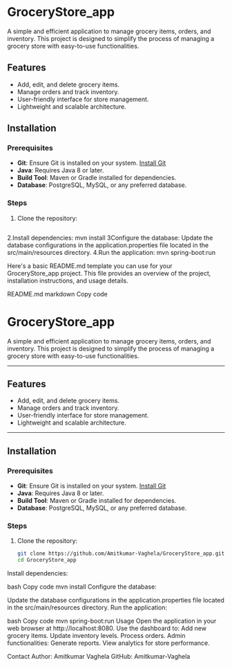 # GroceryStore_app

A simple and efficient application to manage grocery items, orders, and inventory. This project is designed to simplify the process of managing a grocery store with easy-to-use functionalities.

## Features

- Add, edit, and delete grocery items.
- Manage orders and track inventory.
- User-friendly interface for store management.
- Lightweight and scalable architecture.

## Installation

### Prerequisites
- **Git**: Ensure Git is installed on your system. [Install Git](https://git-scm.com/)
- **Java**: Requires Java 8 or later.
- **Build Tool**: Maven or Gradle installed for dependencies.
- **Database**: PostgreSQL, MySQL, or any preferred database.

### Steps
1. Clone the repository:
   ```bash
2.Install dependencies:
 mvn install
3Configure the database:
Update the database configurations in the application.properties file located in the src/main/resources directory.
4.Run the application:
mvn spring-boot:run



Here's a basic README.md template you can use for your GroceryStore_app project. This file provides an overview of the project, installation instructions, and usage details.

README.md
markdown
Copy code
# GroceryStore_app

A simple and efficient application to manage grocery items, orders, and inventory. This project is designed to simplify the process of managing a grocery store with easy-to-use functionalities.

---

## Features

- Add, edit, and delete grocery items.
- Manage orders and track inventory.
- User-friendly interface for store management.
- Lightweight and scalable architecture.

---

## Installation

### Prerequisites
- **Git**: Ensure Git is installed on your system. [Install Git](https://git-scm.com/)
- **Java**: Requires Java 8 or later.
- **Build Tool**: Maven or Gradle installed for dependencies.
- **Database**: PostgreSQL, MySQL, or any preferred database.

### Steps
1. Clone the repository:
   ```bash
   git clone https://github.com/Amitkumar-Vaghela/GroceryStore_app.git
   cd GroceryStore_app
Install dependencies:

bash
Copy code
mvn install
Configure the database:

Update the database configurations in the application.properties file located in the src/main/resources directory.
Run the application:

bash
Copy code
mvn spring-boot:run
Usage
Open the application in your web browser at http://localhost:8080.
Use the dashboard to:
Add new grocery items.
Update inventory levels.
Process orders.
Admin functionalities:
Generate reports.
View analytics for store performance.


Contact
Author: Amitkumar Vaghela
GitHub: Amitkumar-Vaghela


